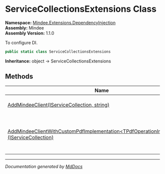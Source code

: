 ﻿<!--  
  <auto-generated>   
    The contents of this file were generated by a tool.  
    Changes to this file may be list if the file is regenerated  
  </auto-generated>   
-->

# ServiceCollectionsExtensions Class

**Namespace:** [Mindee.Extensions.DependencyInjection](../index.md)  
**Assembly:** Mindee  
**Assembly Version:** 1.1.0

To configure DI.

```csharp
public static class ServiceCollectionsExtensions
```

**Inheritance:** object → ServiceCollectionsExtensions

## Methods

| Name                                                                                                                                                   | Description                                                                    |
| ------------------------------------------------------------------------------------------------------------------------------------------------------ | ------------------------------------------------------------------------------ |
| [AddMindeeClient(IServiceCollection, string)](methods/AddMindeeClient.md)                                                                              | Configure the Mindee client in the DI.                                         |
| [AddMindeeClientWithCustomPdfImplementation\<TPdfOperationImplementation\>(IServiceCollection)](methods/AddMindeeClientWithCustomPdfImplementation.md) | Configure the Mindee client in the DI with your own custom pdf implementation. |

___

*Documentation generated by [MdDocs](https://github.com/ap0llo/mddocs)*
